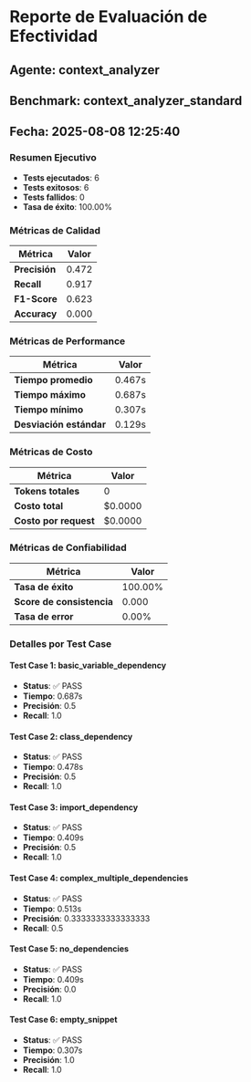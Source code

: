 # Reporte de Evaluación de Efectividad
        
## Agente: context_analyzer
## Benchmark: context_analyzer_standard
## Fecha: 2025-08-08 12:25:40

### Resumen Ejecutivo

- **Tests ejecutados**: 6
- **Tests exitosos**: 6
- **Tests fallidos**: 0
- **Tasa de éxito**: 100.00%

### Métricas de Calidad

| Métrica | Valor |
|---------|--------|
| **Precisión** | 0.472 |
| **Recall** | 0.917 |
| **F1-Score** | 0.623 |
| **Accuracy** | 0.000 |

### Métricas de Performance

| Métrica | Valor |
|---------|--------|
| **Tiempo promedio** | 0.467s |
| **Tiempo máximo** | 0.687s |
| **Tiempo mínimo** | 0.307s |
| **Desviación estándar** | 0.129s |

### Métricas de Costo

| Métrica | Valor |
|---------|--------|
| **Tokens totales** | 0 |
| **Costo total** | $0.0000 |
| **Costo por request** | $0.0000 |

### Métricas de Confiabilidad

| Métrica | Valor |
|---------|--------|
| **Tasa de éxito** | 100.00% |
| **Score de consistencia** | 0.000 |
| **Tasa de error** | 0.00% |

### Detalles por Test Case


#### Test Case 1: basic_variable_dependency

- **Status**: ✅ PASS
- **Tiempo**: 0.687s
- **Precisión**: 0.5
- **Recall**: 1.0

#### Test Case 2: class_dependency

- **Status**: ✅ PASS
- **Tiempo**: 0.478s
- **Precisión**: 0.5
- **Recall**: 1.0

#### Test Case 3: import_dependency

- **Status**: ✅ PASS
- **Tiempo**: 0.409s
- **Precisión**: 0.5
- **Recall**: 1.0

#### Test Case 4: complex_multiple_dependencies

- **Status**: ✅ PASS
- **Tiempo**: 0.513s
- **Precisión**: 0.3333333333333333
- **Recall**: 0.5

#### Test Case 5: no_dependencies

- **Status**: ✅ PASS
- **Tiempo**: 0.409s
- **Precisión**: 0.0
- **Recall**: 1.0

#### Test Case 6: empty_snippet

- **Status**: ✅ PASS
- **Tiempo**: 0.307s
- **Precisión**: 1.0
- **Recall**: 1.0
